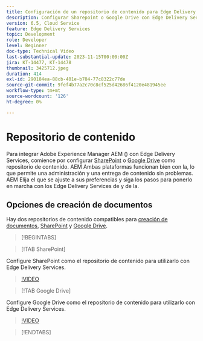 ```yaml
---
title: Configuración de un repositorio de contenido para Edge Delivery Services
description: Configurar Sharepoint o Google Drive con Edge Delivery Services
version: 6.5, Cloud Service
feature: Edge Delivery Services
topic: Development
role: Developer
level: Beginner
doc-type: Technical Video
last-substantial-update: 2023-11-15T00:00:00Z
jira: KT-14477, KT-14478
thumbnail: 3425712.jpeg
duration: 414
exl-id: 290184ea-88cb-401e-b784-77c8322c77de
source-git-commit: 9fef4b77a2c70c8cf525d42686f4120e481945ee
workflow-type: tm+mt
source-wordcount: '126'
ht-degree: 0%

---
```


# Repositorio de contenido

Para integrar Adobe Experience Manager AEM () con Edge Delivery Services, comience por configurar [SharePoint](#sharepoint) o [Google Drive](#google-drive) como repositorio de contenido. AEM Ambas plataformas funcionan bien con la, lo que permite una administración y una entrega de contenido sin problemas. AEM Elija el que se ajuste a sus preferencias y siga los pasos para ponerlo en marcha con los Edge Delivery Services de y de la.

## Opciones de creación de documentos

Hay dos repositorios de contenido compatibles para [creación de documentos](../../document-authoring/set-up.md), [SharePoint](#sharepoint) y [Google Drive](#google-drive).

>[!BEGINTABS]

>[!TAB SharePoint]

Configure SharePoint como el repositorio de contenido para utilizarlo con Edge Delivery Services.

>[!VIDEO](https://video.tv.adobe.com/v/3425712/?learn=on)

>[!TAB Google Drive]

Configure Google Drive como el repositorio de contenido para utilizarlo con Edge Delivery Services.

>[!VIDEO](https://video.tv.adobe.com/v/3425711/?learn=on)

>[!ENDTABS]
